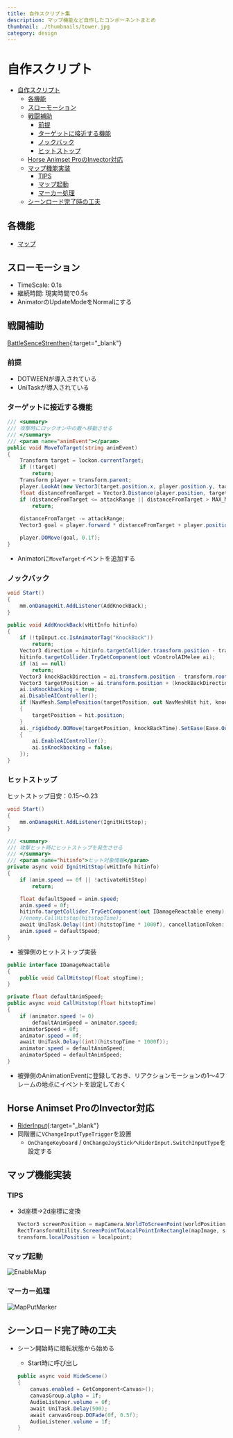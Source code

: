 ```yaml
---
title: 自作スクリプト集
description: マップ機能など自作したコンポーネントまとめ
thumbnail: ./thumbnails/tower.jpg
category: design
---
```


# 自作スクリプト

- [自作スクリプト](#自作スクリプト)
  - [各機能](#各機能)
  - [スローモーション](#スローモーション)
  - [戦闘補助](#戦闘補助)
    - [前提](#前提)
    - [ターゲットに接近する機能](#ターゲットに接近する機能)
    - [ノックバック](#ノックバック)
    - [ヒットストップ](#ヒットストップ)
  - [Horse Animset ProのInvector対応](#horse-animset-proのinvector対応)
  - [マップ機能実装](#マップ機能実装)
    - [TIPS](#tips)
    - [マップ起動](#マップ起動)
    - [マーカー処理](#マーカー処理)
  - [シーンロード完了時の工夫](#シーンロード完了時の工夫)

## 各機能

- [マップ](original/map.md)

## スローモーション

- TimeScale: 0.1s
- 継続時間: 現実時間で0.5s
- AnimatorのUpdateModeをNormalにする

## 戦闘補助

[BattleSenceStrenthen](https://github.com/Iroha71/unity-docs/blob/develop/assets/origin-scripts/BattleSenceStrengthen.cs){:target="_blank"}

### 前提

- DOTWEENが導入されている
- UniTaskが導入されている

### ターゲットに接近する機能

```csharp [BattleSenceStrenthen.cs]
/// <summary>
/// 攻撃時にロックオン中の敵へ移動させる
/// </summary>
/// <param name="animEvent"></param>
public void MoveToTarget(string animEvent)
{
    Transform target = lockon.currentTarget;
    if (!target)
        return;
    Transform player = transform.parent;
    player.LookAt(new Vector3(target.position.x, player.position.y, target.position.z));
    float distanceFromTarget = Vector3.Distance(player.position, target.position);
    if (distanceFromTarget <= attackRange || distanceFromTarget > MAX_MATCH_DISTANCE)
        return;
    
    distanceFromTarget -= attackRange;
    Vector3 goal = player.forward * distanceFromTarget + player.position;

    player.DOMove(goal, 0.1f);
}
```

- Animatorに`MoveTarget`イベントを追加する

### ノックバック

```csharp [BattleSenceStrenthen.cs]
void Start()
{
    mm.onDamageHit.AddListener(AddKnockBack);
}

public void AddKnockBack(vHitInfo hitinfo)
{
    if (!tpInput.cc.IsAnimatorTag("KnockBack"))
        return;
    Vector3 direction = hitinfo.targetCollider.transform.position - transform.root.position;
    hitinfo.targetCollider.TryGetComponent(out vControlAIMelee ai);
    if (ai == null)
        return;
    Vector3 knockBackDirection = ai.transform.position - transform.root.position;
    Vector3 targetPosition = ai.transform.position + (knockBackDirection.normalized * knockBackDistance);
    ai.isKnockbacking = true;
    ai.DisableAIController();
    if (NavMesh.SamplePosition(targetPosition, out NavMeshHit hit, knockBackDistance, NavMesh.AllAreas))
    {
        targetPosition = hit.position;
    }
    ai._rigidbody.DOMove(targetPosition, knockBackTime).SetEase(Ease.OutCubic).OnComplete(() =>
    {
        ai.EnableAIController();
        ai.isKnockbacking = false;
    });
}
```

### ヒットストップ

ヒットストップ目安：0.15～0.23

```csharp [BattleSenceStrenthen.cs]
void Start()
{
    mm.onDamageHit.AddListener(IgnitHitStop);
}

/// <summary>
/// 攻撃ヒット時にヒットストップを発生させる
/// </summary>
/// <param name="hitinfo">ヒット対象情報</param>
private async void IgnitHitStop(vHitInfo hitinfo)
{
    if (anim.speed == 0f || !activateHitStop)
        return;

    float defaultSpeed = anim.speed;
    anim.speed = 0f;
    hitinfo.targetCollider.TryGetComponent(out IDamageReactable enemy);
    //enemy.CallHitstop(hitstopTime);
    await UniTask.Delay((int)(hitstopTime * 1000f), cancellationToken: token);
    anim.speed = defaultSpeed;
}
```

- 被弾側のヒットストップ実装

```csharp
public interface IDamageReactable
{
    public void CallHitstop(float stopTime);
}
```

```csharp [vControlAIMelee.cs]
private float defaultAnimSpeed;
public async void CallHitstop(float hitstopTime)
{
    if (animator.speed != 0)
        defaultAnimSpeed = animator.speed;
    animatorSpeed = 0f;
    animator.speed = 0f;
    await UniTask.Delay((int)(hitstopTime * 1000f));
    animator.speed = defaultAnimSpeed;
    animatorSpeed = defaultAnimSpeed;
}
```

- 被弾側のAnimationEventに登録しておき、リアクションモーションの1～4フレームの地点にイベントを設定しておく

## Horse Animset ProのInvector対応

- [RiderInput](https://github.com/Iroha71/unity-docs/blob/develop/assets/origin-scripts/RiderInput.cs){:target="_blank"}
- 同階層に`VChangeInputTypeTrigger`を設置
  - `OnChangeKeyboard` / `OnChangeJoyStick`へ`RiderInput.SwitchInputType`を設定する

## マップ機能実装

### TIPS

- 3d座標→2d座標に変換

  ```csharp [worldpos.cs]
  Vector3 screenPosition = mapCamera.WorldToScreenPoint(worldPosition);
  RectTransformUtility.ScreenPointToLocalPointInRectangle(mapImage, screenPosition, null, out Vector2 localpoint);
  transform.localPosition = localpoint;
  ```

### マップ起動

![EnableMap](./imgs/original/enable_map.png)

### マーカー処理

![MapPutMarker](./imgs/original/map_put_marker.png)

## シーンロード完了時の工夫

- シーン開始時に暗転状態から始める
  - Start時に呼び出し

  ``` csharp [fade.cs]
  public async void HideScene()
  {
      canvas.enabled = GetComponent<Canvas>();
      canvasGroup.alpha = 1f;
      AudioListener.volume = 0f;
      await UniTask.Delay(500);
      await canvasGroup.DOFade(0f, 0.5f);
      AudioListener.volume = 1f;
  }
  ```
